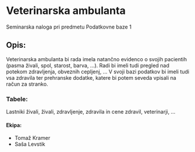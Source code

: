 # Veterinarska ambulanta

Seminarska naloga pri predmetu Podatkovne baze 1

## Opis: 
Veterinarska ambulanta bi rada imela natančno evidenco o svojih pacientih (pasma živali, spol, starost, barva, ...). Radi bi imeli tudi pregled nad potekom zdravljenja, obveznih cepljenj, ... V svoji bazi podatkov bi imeli tudi vsa zdravila ter prehranske dodatke, katere bi potem seveda vpisali na račun za stranko.

### Tabele:
Lastniki živali, živali, zdravljenje, zdravila in cene zdravil, veterinarji, ...

#### Ekipa:
- Tomaž Kramer
- Saša Levstik

